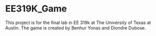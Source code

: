 # EE319K_Game

This project is for the final lab in EE 319k at The University of Texas at Austin. The game is created by Benhur Yonas and Diondre Dubose.
<more info soon here>
